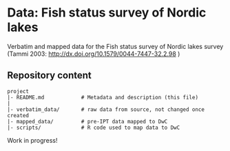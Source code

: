 # Data: Fish status survey of Nordic lakes

Verbatim and mapped data for the Fish status survey of Nordic lakes survey (Tammi 2003: http://dx.doi.org/10.1579/0044-7447-32.2.98 )

## Repository content

```
project
|- README.md            # Metadata and description (this file)
|
|- verbatim_data/       # raw data from source, not changed once created
|- mapped_data/         # pre-IPT data mapped to DwC
|- scripts/             # R code used to map data to DwC
```
Work in progress!
